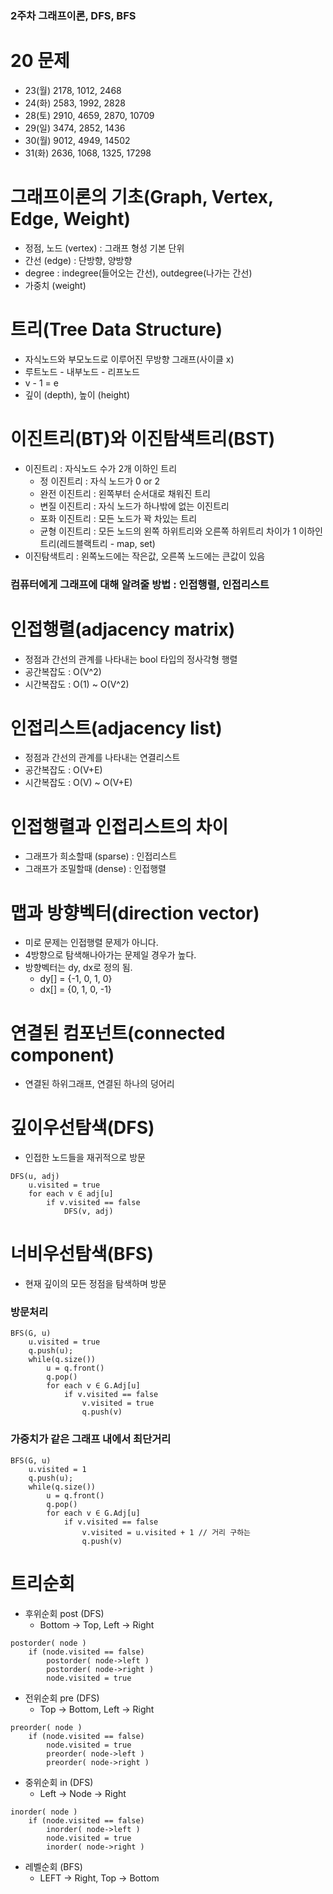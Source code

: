 ### 2주차 그래프이론, DFS, BFS

# 20 문제
- 23(월) 2178, 1012, 2468
- 24(화) 2583, 1992, 2828
- 28(토) 2910, 4659, 2870, 10709
- 29(일) 3474, 2852, 1436
- 30(월) 9012, 4949, 14502
- 31(화) 2636, 1068, 1325, 17298

# 그래프이론의 기초(Graph, Vertex, Edge, Weight)
- 정점, 노드 (vertex) : 그래프 형성 기본 단위
- 간선 (edge) : 단방향, 양방향
- degree : indegree(들어오는 간선), outdegree(나가는 간선)
- 가중치 (weight)

# 트리(Tree Data Structure)
- 자식노드와 부모노드로 이루어진 무방향 그래프(사이클 x)
- 루트노드 - 내부노드 - 리프노드
- v - 1 = e
- 깊이 (depth), 높이 (height)

# 이진트리(BT)와 이진탐색트리(BST)
- 이진트리 : 자식노드 수가 2개 이하인 트리
  - 정 이진트리 : 자식 노드가 0 or 2
  - 완전 이진트리 : 왼쪽부터 순서대로 채워진 트리
  - 변질 이진트리 : 자식 노드가 하나밖에 없는 이진트리
  - 포화 이진트리 : 모든 노드가 꽉 차있는 트리
  - 균형 이진트리 : 모든 노드의 왼쪽 하위트리와 오른쪽 하위트리 차이가 1 이하인 트리(레드블랙트리 - map, set)
- 이진탐색트리 : 왼쪽노드에는 작은값, 오른쪽 노드에는 큰값이 있음

### 컴퓨터에게 그래프에 대해 알려줄 방법 : 인접행렬, 인접리스트
# 인접행렬(adjacency matrix)
- 정점과 간선의 관계를 나타내는 bool 타입의 정사각형 행렬
- 공간복잡도 : O(V^2)
- 시간복잡도 : O(1) ~ O(V^2)

# 인접리스트(adjacency list)
- 정점과 간선의 관계를 나타내는 연결리스트
- 공간복잡도 : O(V+E)
- 시간복잡도 : O(V) ~ O(V+E)

# 인접행렬과 인접리스트의 차이
- 그래프가 희소할때 (sparse) : 인접리스트
- 그래프가 조밀할때 (dense) : 인접행렬

# 맵과 방향벡터(direction vector)
- 미로 문제는 인접행렬 문제가 아니다.
- 4방향으로 탐색해나아가는 문제일 경우가 높다.
- 방향벡터는 dy, dx로 정의 됨.
  - dy[] = {-1, 0, 1, 0}
  - dx[] = {0, 1, 0, -1}

# 연결된 컴포넌트(connected component)
- 연결된 하위그래프, 연결된 하나의 덩어리

# 깊이우선탐색(DFS)
- 인접한 노드들을 재귀적으로 방문
```
DFS(u, adj)
    u.visited = true
    for each v ∈ adj[u]
        if v.visited == false
            DFS(v, adj)
```

# 너비우선탐색(BFS)
- 현재 깊이의 모든 정점을 탐색하며 방문

### 방문처리
```
BFS(G, u)
    u.visited = true
    q.push(u);
    while(q.size()) 
        u = q.front() 
        q.pop()
        for each v ∈ G.Adj[u]
            if v.visited == false
                v.visited = true
                q.push(v) 
```

### 가중치가 같은 그래프 내에서 최단거리
```
BFS(G, u)
    u.visited = 1
    q.push(u);
    while(q.size()) 
        u = q.front() 
        q.pop()
        for each v ∈ G.Adj[u]
            if v.visited == false
                v.visited = u.visited + 1 // 거리 구하는
                q.push(v) 
```
# 트리순회
- 후위순회 post (DFS)
  - Bottom -> Top, Left -> Right 
```
postorder( node )
    if (node.visited == false) 
        postorder( node->left ) 
        postorder( node->right )
        node.visited = true
```
- 전위순회 pre (DFS)
  - Top -> Bottom, Left -> Right
```
preorder( node )
    if (node.visited == false)
        node.visited = true
        preorder( node->left )
        preorder( node->right )
```
- 중위순회 in (DFS)
  - Left -> Node -> Right
```
inorder( node )
    if (node.visited == false) 
        inorder( node->left )
        node.visited = true
        inorder( node->right )
```
- 레벨순회 (BFS)
  - LEFT -> Right, Top -> Bottom